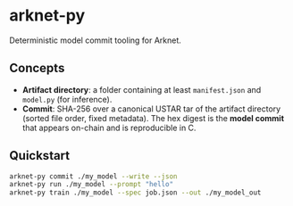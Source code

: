 # arknet-py

Deterministic model commit tooling for Arknet.

## Concepts

- **Artifact directory**: a folder containing at least `manifest.json` and `model.py` (for inference).
- **Commit**: SHA-256 over a canonical USTAR tar of the artifact directory (sorted file order, fixed metadata). The
  hex digest is the **model commit** that appears on-chain and is reproducible in C.

## Quickstart

```bash
arknet-py commit ./my_model --write --json
arknet-py run ./my_model --prompt "hello"
arknet-py train ./my_model --spec job.json --out ./my_model_out
